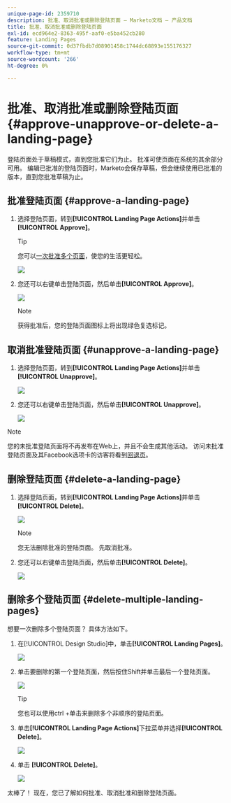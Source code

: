 ```yaml
---
unique-page-id: 2359710
description: 批准、取消批准或删除登陆页面 — Marketo文档 — 产品文档
title: 批准、取消批准或删除登陆页面
exl-id: ecd964e2-8363-495f-aaf0-e5ba452cb280
feature: Landing Pages
source-git-commit: 0d37fbdb7d08901458c1744dc68893e155176327
workflow-type: tm+mt
source-wordcount: '266'
ht-degree: 0%

---
```


# 批准、取消批准或删除登陆页面 {#approve-unapprove-or-delete-a-landing-page}

登陆页面处于草稿模式，直到您批准它们为止。 批准可使页面在系统的其余部分可用。 编辑已批准的登陆页面时，Marketo会保存草稿，但会继续使用已批准的版本，直到您批准草稿为止。

## 批准登陆页面 {#approve-a-landing-page}

1. 选择登陆页面，转到&#x200B;**[!UICONTROL Landing Page Actions]**&#x200B;并单击&#x200B;**[!UICONTROL Approve]**。

   >[!TIP]
   >
   >您可以[一次批准多个页面](/help/marketo/product-docs/demand-generation/landing-pages/landing-page-actions/approve-multiple-landing-pages-at-once.md)，使您的生活更轻松。

   ![](assets/image2014-9-16-15-3a28-3a22.png)

1. 您还可以右键单击登陆页面，然后单击&#x200B;**[!UICONTROL Approve]**。

   ![](assets/image2014-9-16-15-3a30-3a4.png)

   >[!NOTE]
   >
   >获得批准后，您的登陆页面图标上将出现绿色复选标记。

## 取消批准登陆页面 {#unapprove-a-landing-page}

1. 选择登陆页面，转到&#x200B;**[!UICONTROL Landing Page Actions]**&#x200B;并单击&#x200B;**[!UICONTROL Unapprove]**。

   ![](assets/image2014-9-16-15-3a31-3a8.png)

1. 您还可以右键单击登陆页面，然后单击&#x200B;**[!UICONTROL Unapprove]**。

   ![](assets/image2014-9-16-15-3a31-3a34.png)

>[!NOTE]
>
>您的未批准登陆页面将不再发布在Web上，并且不会生成其他活动。 访问未批准登陆页面及其Facebook选项卡的访客将看到[回退页](/help/marketo/product-docs/administration/settings/set-a-fallback-page.md)。

## 删除登陆页面 {#delete-a-landing-page}

1. 选择登陆页面，转到&#x200B;**[!UICONTROL Landing Page Actions]**&#x200B;并单击&#x200B;**[!UICONTROL Delete]**。

   ![](assets/image2014-9-16-15-3a49-3a59.png)

   >[!NOTE]
   >
   >您无法删除批准的登陆页面。 先取消批准。

1. 您还可以右键单击登陆页面，然后单击&#x200B;**[!UICONTROL Delete]**。

   ![](assets/image2014-9-16-15-3a50-3a40.png)

## 删除多个登陆页面 {#delete-multiple-landing-pages}

想要一次删除多个登陆页面？ 具体方法如下。

1. 在[!UICONTROL Design Studio]中，单击&#x200B;**[!UICONTROL Landing Pages]**。

   ![](assets/one.png)

1. 单击要删除的第一个登陆页面，然后按住Shift并单击最后一个登陆页面。

   ![](assets/two.png)

   >[!TIP]
   >
   >您也可以使用ctrl +单击来删除多个非顺序的登陆页面。

1. 单击&#x200B;**[!UICONTROL Landing Page Actions]**&#x200B;下拉菜单并选择&#x200B;**[!UICONTROL Delete]**。

   ![](assets/three.png)

1. 单击 **[!UICONTROL Delete]**。

   ![](assets/four.png)

太棒了！ 现在，您已了解如何批准、取消批准和删除登陆页面。
